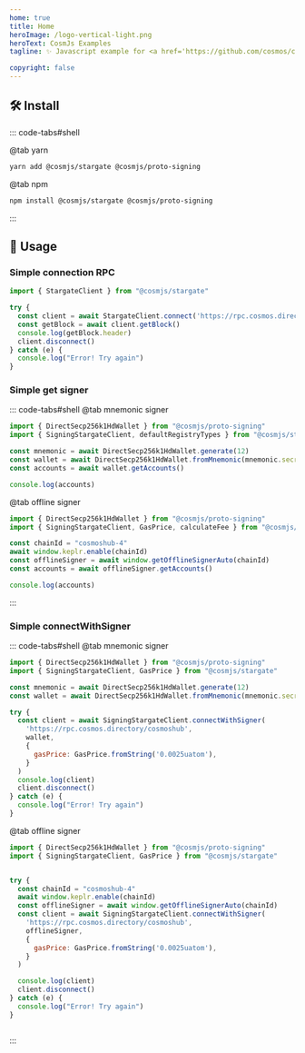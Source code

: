 ```yaml
---
home: true 
title: Home
heroImage: /logo-vertical-light.png
heroText: CosmJs Examples
tagline: ✨ Javascript example for <a href='https://github.com/cosmos/cosmjs#readme' target="_blank">cosmJs</a> cosmos sdk 

copyright: false 
---
```


## 🛠 Install
 
::: code-tabs#shell

@tab yarn

```bash
yarn add @cosmjs/stargate @cosmjs/proto-signing
```

@tab npm

```bash
npm install @cosmjs/stargate @cosmjs/proto-signing
```

:::

## 🚀 Usage
 
### Simple connection RPC

```js
import { StargateClient } from "@cosmjs/stargate"

try {
  const client = await StargateClient.connect('https://rpc.cosmos.directory/cosmoshub')
  const getBlock = await client.getBlock()
  console.log(getBlock.header)
  client.disconnect()
} catch (e) {
  console.log("Error! Try again")
}
```
<simpleRpc />

### Simple get signer

::: code-tabs#shell
@tab mnemonic signer

```js
import { DirectSecp256k1HdWallet } from "@cosmjs/proto-signing"
import { SigningStargateClient, defaultRegistryTypes } from "@cosmjs/stargate"

const mnemonic = await DirectSecp256k1HdWallet.generate(12)
const wallet = await DirectSecp256k1HdWallet.fromMnemonic(mnemonic.secret.data)
const accounts = await wallet.getAccounts()

console.log(accounts)
```

@tab offline signer

```js
import { DirectSecp256k1HdWallet } from "@cosmjs/proto-signing"
import { SigningStargateClient, GasPrice, calculateFee } from "@cosmjs/stargate"

const chainId = "cosmoshub-4"
await window.keplr.enable(chainId)
const offlineSigner = await window.getOfflineSignerAuto(chainId)
const accounts = await offlineSigner.getAccounts()

console.log(accounts)
```
:::

<simpleSign />


### Simple connectWithSigner
 
::: code-tabs#shell
@tab mnemonic signer

```js
import { DirectSecp256k1HdWallet } from "@cosmjs/proto-signing"
import { SigningStargateClient, GasPrice } from "@cosmjs/stargate"

const mnemonic = await DirectSecp256k1HdWallet.generate(12)
const wallet = await DirectSecp256k1HdWallet.fromMnemonic(mnemonic.secret.data)

try {
  const client = await SigningStargateClient.connectWithSigner(
    'https://rpc.cosmos.directory/cosmoshub',
    wallet,
    {
      gasPrice: GasPrice.fromString('0.0025uatom'),
    }
  )
  console.log(client)
  client.disconnect()
} catch (e) {
  console.log("Error! Try again")
}


```

@tab offline signer

```js
import { DirectSecp256k1HdWallet } from "@cosmjs/proto-signing"
import { SigningStargateClient, GasPrice } from "@cosmjs/stargate"


try {
  const chainId = "cosmoshub-4"
  await window.keplr.enable(chainId)
  const offlineSigner = await window.getOfflineSignerAuto(chainId)
  const client = await SigningStargateClient.connectWithSigner(
    'https://rpc.cosmos.directory/cosmoshub',
    offlineSigner,
    {
      gasPrice: GasPrice.fromString('0.0025uatom'),
    }
  )

  console.log(client)
  client.disconnect()
} catch (e) {
  console.log("Error! Try again")
}



```
:::

<simpleConnect />